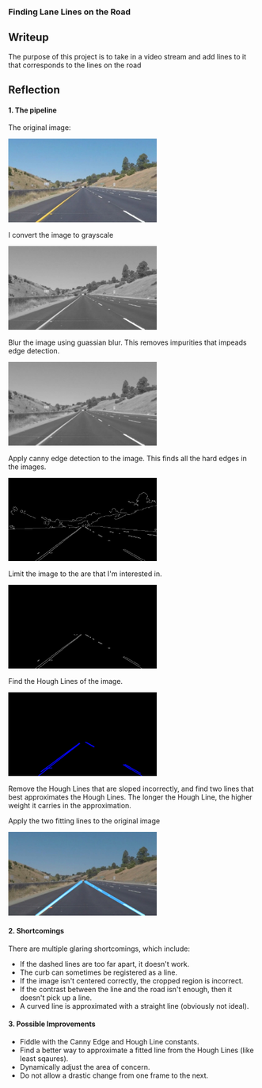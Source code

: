 ### **Finding Lane Lines on the Road** 

## Writeup

The purpose of this project is to take in a video stream and add lines to it that corresponds to the lines on the road

## Reflection

#### 1. The pipeline

The original image:

<img src="test_images_output/original.jpg" alt="original" width="300" />

I convert the image to grayscale

<img src="test_images_output/grayscale.jpg" alt="grayscale" width="300" />

Blur the image using guassian blur.  This removes impurities that impeads edge detection.

<img src="test_images_output/blurred.jpg" alt="blurred" width="300" />

Apply canny edge detection to the image.  This finds all the hard edges in the images.

<img src="test_images_output/canny.jpg" alt="canny" width="300" />

Limit the image to the are that I'm interested in.

<img src="test_images_output/cropped.jpg" alt="cropped" width="300" />

Find the Hough Lines of the image.

<img src="test_images_output/lined.jpg" alt="lined" width="300" />

Remove the Hough Lines that are sloped incorrectly, and find two lines that best approximates the Hough Lines. The longer the Hough Line, the higher weight it carries in the approximation.

Apply the two fitting lines to the original image

<img src="test_images_output/final.jpg" alt="final" width="300" />

#### 2. Shortcomings
There are multiple glaring shortcomings, which include:
* If the dashed lines are too far apart, it doesn't work.
* The curb can sometimes be registered as a line.
* If the image isn't centered correctly, the cropped region is incorrect.
* If the contrast between the line and the road isn't enough, then it doesn't pick up a line.
* A curved line is approximated with a straight line (obviously not ideal).

#### 3. Possible Improvements
* Fiddle with the Canny Edge and Hough Line constants.
* Find a better way to approximate a fitted line from the Hough Lines (like least sqaures).
* Dynamically adjust the area of concern.
* Do not allow a drastic change from one frame to the next.
